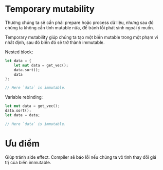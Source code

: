 # Temporary mutability

Thường chúng ta sẽ cần phải prepare hoặc process dữ liệu, nhưng sau đó chúng ta không cần tính mutable nữa, để tránh lỗi phát sinh ngoài ý muốn.

Temporary mutability giúp chúng ta tạo một biến mutable trong một phạm vi nhất định, sau đó biến đó sẽ trở thành immutable.

Nested block:

```rust
let data = {
    let mut data = get_vec();
    data.sort();
    data
};

// Here `data` is immutable.
```

Variable rebinding:

```rust
let mut data = get_vec();
data.sort();
let data = data;

// Here `data` is immutable.
```

# Ưu điểm

Giúp tránh side effect. Compiler sẽ báo lỗi nếu chúng ta vô tình thay đổi giá trị của biến immutable.